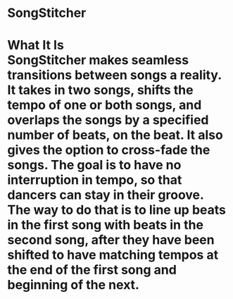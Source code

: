 # SongStitcher
<h1>
What It Is
<br>
SongStitcher makes seamless transitions between songs a reality. 
It takes in two songs, shifts the tempo of one or both songs, 
and overlaps the songs by a specified number of beats, on the beat. 
It also gives the option to cross-fade the songs. 
The goal is to have no interruption in tempo, so that dancers can stay in their groove. 
The way to do that is to line up beats in the first song with beats in the second song, 
after they have been shifted to have matching tempos at the end of the first song and beginning of the next.